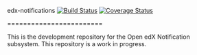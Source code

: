 edx-notifications [![Build Status](https://travis-ci.org/edx/edx-notifications.svg?branch=master)](https://travis-ci.org/edx/edx-notifications) [![Coverage Status](https://img.shields.io/coveralls/edx/edx-notifications.svg)](https://coveralls.io/r/edx/edx-notifications?branch=master)

========================

This is the development repository for the Open edX Notification subsystem. This repository is a work in progress.
